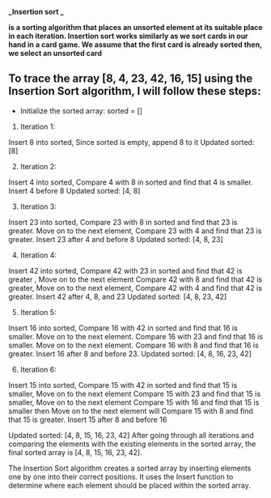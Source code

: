 
**_Insertion sort _**

**is a sorting algorithm that places an unsorted element at its suitable place in each iteration. Insertion sort works similarly as we sort cards in our hand in a card game. We assume that the first card is already sorted then, we select an unsorted card**

## To trace the array [8, 4, 23, 42, 16, 15] using the Insertion Sort algorithm, I will follow these steps:

- Initialize the sorted array: sorted = []

1. Iteration 1:

Insert 8 into sorted, Since sorted is empty, append 8 to it 
Updated sorted: [8]

2. Iteration 2:

Insert 4 into sorted, Compare 4 with 8 in sorted and find that 4 is smaller. Insert 4 before 8
Updated sorted: [4, 8]

3. Iteration 3:

Insert 23 into sorted, Compare 23 with 8 in sorted and find that 23 is greater. Move on to the next element, Compare 23 with 4 and find that 23 is greater. Insert 23 after 4 and before 8
Updated sorted: [4, 8, 23]

4. Iteration 4:

Insert 42 into sorted, Compare 42 with 23 in sorted and find that 42 is greater , Move on to the next element Compare 42 with 8 and find that 42 is greater, Move on to the next element, Compare 42 with 4 and find that 42 is greater. Insert 42 after 4, 8, and 23
Updated sorted: [4, 8, 23, 42]

5. Iteration 5:

Insert 16 into sorted, Compare 16 with 42 in sorted and find that 16 is smaller. Move on to the next element. Compare 16 with 23 and find that 16 is smaller. Move on to the next element. Compare 16 with 8 and find that 16 is greater. Insert 16 after 8 and before 23.
Updated sorted: [4, 8, 16, 23, 42]

6. Iteration 6:

Insert 15 into sorted, Compare 15 with 42 in sorted and find that 15 is smaller, Move on to the next element Compare 15 with 23 and find that 15 is smaller, Move on to the next element Compare 15 with 16 and find that 15 is smaller then Move on to the next element will Compare 15 with 8 and find that 15 is greater. Insert 15 after 8 and before 16

Updated sorted: [4, 8, 15, 16, 23, 42]
After going through all iterations and comparing the elements with the existing elements in the sorted array, the final sorted array is [4, 8, 15, 16, 23, 42].

The Insertion Sort algorithm creates a sorted array by inserting elements one by one into their correct positions. It uses the Insert function to determine where each element should be placed within the sorted array.
